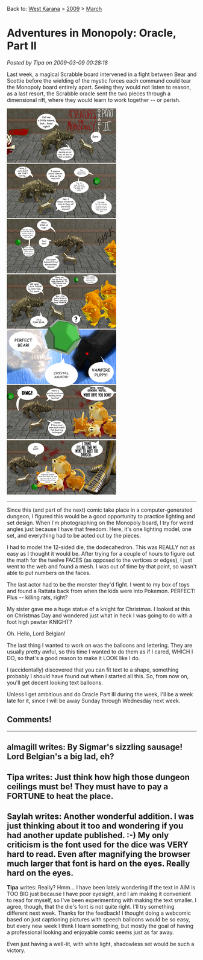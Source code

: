 Back to: [West Karana](/posts/westkarana.md) > [2009](/posts/2009/westkarana.md) > [March](./westkarana.md)
# Adventures in Monopoly: Oracle, Part II

*Posted by Tipa on 2009-03-09 00:28:18*

Last week, a magical Scrabble board intervened in a fight between Bear and Scottie before the wielding of the mystic forces each command could tear the Monopoly board entirely apart. Seeing they would not listen to reason, as a last resort, the Scrabble oracle sent the two pieces through a dimensional rift, where they would learn to work together -- or perish.

![comic2](../../../uploads/2009/03/comic2.jpg "comic2")

---

Since this (and part of the next) comic take place in a computer-generated dungeon, I figured this would be a good opportunity to practice lighting and set design. When I'm photographing on the Monopoly board, I try for weird angles just because I have that freedom. Here, it's one lighting model, one set, and everything had to be acted out by the pieces.

I had to model the 12-sided die, the dodecahedron. This was REALLY not as easy as I thought it would be. After trying for a couple of hours to figure out the math for the twelve FACES (as opposed to the vertices or edges), I just went to the web and found a mesh. I was out of time by that point, so wasn't able to put numbers on the faces.

The last actor had to be the monster they'd fight. I went to my box of toys and found a Rattata back from when the kids were into Pokemon. PERFECT! Plus -- killing rats, right?

My sister gave me a huge statue of a knight for Christmas. I looked at this on Christmas Day and wondered just what in heck I was going to do with a foot high pewter KNIGHT?

Oh. Hello, Lord Belgian!

The last thing I wanted to work on was the balloons and lettering. They are usually pretty awful, so this time I wanted to do them as if I cared, WHICH I DO, so that's a good reason to make it LOOK like I do.

I (accidentally) discovered that you can fit text to a shape, something probably I should have found out when I started all this. So, from now on, you'll get decent looking text balloons.

Unless I get ambitious and do Oracle Part III during the week, I'll be a week late for it, since I will be away Sunday through Wednesday next week.

## Comments!
---
**almagill** writes: By Sigmar's sizzling sausage! Lord Belgian's a big lad, eh?
---
**Tipa** writes: Just think how high those dungeon ceilings must be! They must have to pay a FORTUNE to heat the place.
---
**Saylah** writes: Another wonderful addition. I was just thinking about it too and wondering if you had another update published. :-) My only criticism is the font used for the dice was VERY hard to read. Even after magnifying the browser much larger that font is hard on the eyes. Really hard on the eyes.
---
**Tipa** writes: Really? Hmm... I have been lately wondering if the text in AiM is TOO BIG just because I have poor eyesight, and I am making it convenient to read for myself, so I've been experimenting with making the text smaller. I agree, though, that the die's font is not quite right. I'll try something different next week. Thanks for the feedback! I thought doing a webcomic based on just captioning pictures with speech balloons would be so easy, but every new week I think I learn something, but mostly the goal of having a professional looking and enjoyable comic seems just as far away.

Even just having a well-lit, with white light, shadowless set would be such a victory.
